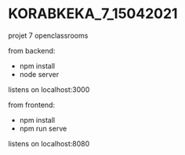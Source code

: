 # KORABKEKA_7_15042021
projet 7 openclassrooms

from backend:
  - npm install
  - node server
  
  listens on localhost:3000
  
from frontend:
  - npm install
  - npm run serve
  
  listens on localhost:8080
  
